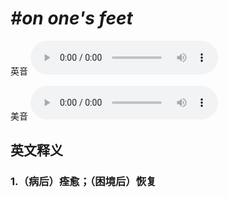 # ***\#on one's feet*** 
英音
<audio src="./media/on one's feet1_AAC.aac" controls="controls"></audio>

美音
<audio src="./media/on one's feet2_AAC.aac" controls="controls"></audio>



  

英文释义
---
### 1.**（病后）痊愈；（困境后）恢复**  



